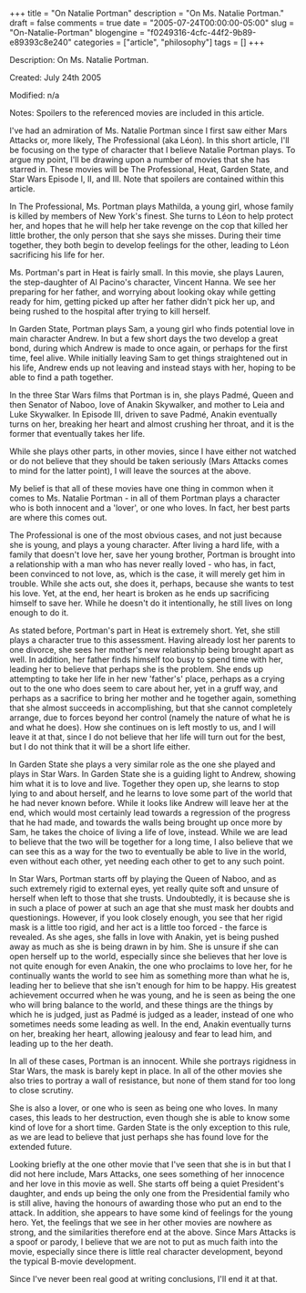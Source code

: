 +++
title = "On Natalie Portman"
description = "On Ms. Natalie Portman."
draft = false
comments = true
date = "2005-07-24T00:00:00-05:00"
slug = "On-Natalie-Portman"
blogengine = "f0249316-4cfc-44f2-9b89-e89393c8e240"
categories = ["article", "philosophy"]
tags = []
+++

<div class="WPArticleInfo">
<p>
Description: On Ms. Natalie Portman.
</p>
<p>
Created: July 24th 2005
</p>
<p>
Modified: n/a
</p>
<p>
Notes: Spoilers to the referenced movies are included in this article.
</p>
</div>
<!--more-->
<p>
I&#39;ve had an admiration of Ms. Natalie Portman since I first saw either Mars Attacks or, more likely, The Professional (aka L&eacute;on). In this short article, I&#39;ll be focusing on the type of character that I believe Natalie Portman plays. To argue my point, I&#39;ll be drawing upon a number of movies that she has starred in. These movies will be The Professional, Heat, Garden State, and Star Wars Episode I, II, and III. Note that spoilers are contained within this article.
</p>
<!--adsense-->
<p>
In The Professional, Ms. Portman plays Mathilda, a young girl, whose family is killed by members of New York&#39;s finest. She turns to L&eacute;on to help protect her, and hopes that he will help her take revenge on the cop that killed her little brother, the only person that she says she misses. During their time together, they both begin to develop feelings for the other, leading to L&eacute;on sacrificing his life for her.
</p>
<p>
Ms. Portman&#39;s part in Heat is fairly small. In this movie, she plays Lauren, the step-daughter of Al Pacino&#39;s character, Vincent Hanna. We see her preparing for her father, and worrying about looking okay while getting ready for him, getting picked up after her father didn&#39;t pick her up, and being rushed to the hospital after trying to kill herself.
</p>
<p>
In Garden State, Portman plays Sam, a young girl who finds potential love in main character Andrew. In but a few short days the two develop a great bond, during which Andrew is made to once again, or perhaps for the first time, feel alive. While initially leaving Sam to get things straightened out in his life, Andrew ends up not leaving and instead stays with her, hoping to be able to find a path together.
</p>
<p>
In the three Star Wars films that Portman is in, she plays Padm&eacute;, Queen and then Senator of Naboo, love of Anakin Skywalker, and mother to Leia and Luke Skywalker. In Episode III, driven to save Padm&eacute;, Anakin eventually turns on her, breaking her heart and almost crushing her throat, and it is the former that eventually takes her life.
</p>
<p>
While she plays other parts, in other movies, since I have either not watched or do not believe that they should be taken seriously (Mars Attacks comes to mind for the latter point), I will leave the sources at the above.
</p>
<p>
My belief is that all of these movies have one thing in common when it comes to Ms. Natalie Portman - in all of them Portman plays a character who is both innocent and a &#39;lover&#39;, or one who loves. In fact, her best parts are where this comes out.
</p>
<p>
The Professional is one of the most obvious cases, and not just because she is young, and plays a young character. After living a hard life, with a family that doesn&#39;t love her, save her young brother, Portman is brought into a relationship with a man who has never really loved - who has, in fact, been convinced to not love, as, which is the case, it will merely get him in trouble. While she acts out, she does it, perhaps, because she wants to test his love. Yet, at the end, her heart is broken as he ends up sacrificing himself to save her. While he doesn&#39;t do it intentionally, he still lives on long enough to do it.
</p>
<p>
As stated before, Portman&#39;s part in Heat is extremely short. Yet, she still plays a character true to this assessment. Having already lost her parents to one divorce, she sees her mother&#39;s new relationship being brought apart as well. In addition, her father finds himself too busy to spend time with her, leading her to believe that perhaps she is the problem. She ends up attempting to take her life in her new &#39;father&#39;s&#39; place, perhaps as a crying out to the one who does seem to care about her, yet in a gruff way, and perhaps as a sacrifice to bring her mother and he together again, something that she almost succeeds in accomplishing, but that she cannot completely arrange, due to forces beyond her control (namely the nature of what he is and what he does). How she continues on is left mostly to us, and I will leave it at that, since I do not believe that her life will turn out for the best, but I do not think that it will be a short life either.
</p>
<p>
In Garden State she plays a very similar role as the one she played and plays in Star Wars. In Garden State she is a guiding light to Andrew, showing him what it is to love and live. Together they open up, she learns to stop lying to and about herself, and he learns to love some part of the world that he had never known before. While it looks like Andrew will leave her at the end, which would most certainly lead towards a regression of the progress that he had made, and towards the walls being brought up once more by Sam, he takes the choice of living a life of love, instead. While we are lead to believe that the two will be together for a long time, I also believe that we can see this as a way for the two to eventually be able to live in the world, even without each other, yet needing each other to get to any such point.
</p>
<p>
In Star Wars, Portman starts off by playing the Queen of Naboo, and as such extremely rigid to external eyes, yet really quite soft and unsure of herself when left to those that she trusts. Undoubtedly, it is because she is in such a place of power at such an age that she must mask her doubts and questionings. However, if you look closely enough, you see that her rigid mask is a little too rigid, and her act is a little too forced - the farce is revealed. As she ages, she falls in love with Anakin, yet is being pushed away as much as she is being drawn in by him. She is unsure if she can open herself up to the world, especially since she believes that her love is not quite enough for even Anakin, the one who proclaims to love her, for he continually wants the world to see him as something more than what he is, leading her to believe that she isn&#39;t enough for him to be happy. His greatest achievement occurred when he was young, and he is seen as being the one who will bring balance to the world, and these things are the things by which he is judged, just as Padm&eacute; is judged as a leader, instead of one who sometimes needs some leading as well. In the end, Anakin eventually turns on her, breaking her heart, allowing jealousy and fear to lead him, and leading up to the her death.
</p>
<p>
In all of these cases, Portman is an innocent. While she portrays rigidness in Star Wars, the mask is barely kept in place. In all of the other movies she also tries to portray a wall of resistance, but none of them stand for too long to close scrutiny.
</p>
<p>
She is also a lover, or one who is seen as being one who loves. In many cases, this leads to her destruction, even though she is able to know some kind of love for a short time. Garden State is the only exception to this rule, as we are lead to believe that just perhaps she has found love for the extended future.
</p>
<p>
Looking briefly at the one other movie that I&#39;ve seen that she is in but that I did not here include, Mars Attacks, one sees something of her innocence and her love in this movie as well. She starts off being a quiet President&#39;s daughter, and ends up being the only one from the Presidential family who is still alive, having the honours of awarding those who put an end to the attack. In addition, she appears to have some kind of feelings for the young hero. Yet, the feelings that we see in her other movies are nowhere as strong, and the similarities therefore end at the above. Since Mars Attacks is a spoof or parody, I believe that we are not to put as much faith into the movie, especially since there is little real character development, beyond the typical B-movie development.
</p>
<p>
Since I&#39;ve never been real good at writing conclusions, I&#39;ll end it at that.
</p>

